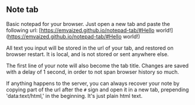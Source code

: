 ## Note tab

Basic notepad for your browser. 
Just open a new tab and paste the following url: [https://emvaized.github.io/notepad-tab/#Hello world!](https://emvaized.github.io/notepad-tab/#Hello world!)

All text you input will be stored in the url of your tab, and restored on browser restart. It is local, and is not stored or sent anywhere else.

The first line of your note will also become the tab title. Changes are saved with a delay of 1 second, in order to not span browser history so much.

If anything happens to the server, you can always recover your note by copying part of the url after the `#` sign and open it in a new tab, prepending 'data:text/html,' in the beginning. It's just plain html text.